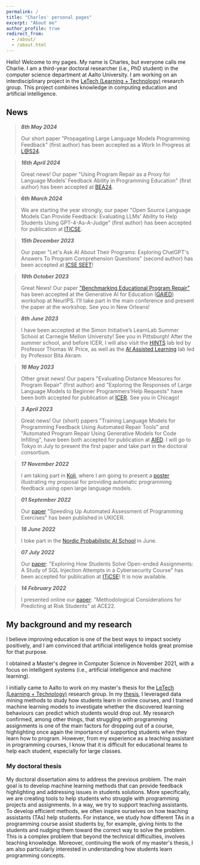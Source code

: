 ```yaml
---
permalink: /
title: "Charles' personal pages"
excerpt: "About me"
author_profile: true
redirect_from: 
  - /about/
  - /about.html
---
```


Hello! Welcome to my pages. My name is Charles, but everyone calls me Charlie. I am a third-year doctoral researcher (i.e., PhD student) in the computer science department at Aalto University. I am working on an interdisciplinary project in the [LeTech (Learning + Technology)](https://research.cs.aalto.fi/LeTech/) research group. This project combines knowledge in computing education and artificial intelligence.

## News 

> ***8th May 2024***
> 
> Our short paper "Propagating Large Language Models Programming Feedback" (first author) has been accepted as a Work In Progress at [L@S24](https://learningatscale.hosting.acm.org/las2024/).

> ***16th April 2024***
> 
> Great news! Our paper "Using Program Repair as a Proxy for Language Models’ Feedback Ability in Programming Education" (first author) has been accepted at [BEA24](https://sig-edu.org/bea/2024).


> ***6th March 2024***
> 
> We are starting the year strongly, our paper "Open Source Language Models Can Provide Feedback: Evaluating LLMs’ Ability to Help Students Using GPT-4-As-A-Judge" (first author) has been accepted for publication at [ITICSE](https://iticse.acm.org/2024/).


> ***15th December 2023***
> 
> Our paper "Let's Ask AI About Their Programs: Exploring ChatGPT's Answers To Program Comprehension Questions" (second author) has been accepted at [ICSE SEET](https://conf.researchr.org/track/icse-2024/icse-2024-software-engineering-education-and-training-track)! 

> ***19th October 2023***
> 
> Great News! Our paper ["Benchmarking Educational Program Repair"](https://neurips.cc/virtual/2023/79083) has been accepted at the Generative AI for Education ([GAIED](https://gaied.org/neurips2023/)) workshop at NeurIPS. I'll take part in the main conference and present the paper at the workshop. See you in New Orleans!

> ***8th June 2023***
> 
> I have been accepted at the Simon Initiative’s LearnLab Summer School at Carnegie Mellon University! See you in Pittsburgh!
> After the summer school, and before ICER, I will also visit the [HINTS](https://isnap.csc.ncsu.edu/home/public/) lab led by Professor Thomas W. Price, as well as the [AI Assisted Learning](https://research.csc.ncsu.edu/aial/home/) lab led by Professor Bita Akram. 

> ***16 May 2023***
> 
> Other great news! Our papers "Evaluating Distance Measures for Program Repair" (first author) and "Exploring the Responses of Large Language Models to Beginner Programmers’Help Requests" have been both accepted for publication at [ICER](https://icer2023.acm.org/). See you in Chicago!

> ***3 April 2023***
> 
> Great news! Our (short) papers "Training Language Models for Programming Feedback Using Automated Repair Tools" and "Automated Program Repair Using Generative Models for Code Infilling", have been both accepted for publication at [AIED](https://www.aied2023.org/). I will go to Tokyo in July to present the first paper and take part in the doctoral consortium.

> ***17 November 2022***
> 
> I am taking part in [Koli](https://www.kolicalling.fi/), where I am going to present a [poster](https://koutche.me/files/Koli-2022-poster.pdf) illustrating my proposal for providing automatic programming feedback using open large language models. 

> ***01 September 2022***
> 
> Our [paper](https://dl.acm.org/doi/abs/10.1145/3555009.3555013) "Speeding Up Automated Assessment of Programming Exercises" has been published in UKICER.

> ***18 June 2022***
> 
> I toke part in the [Nordic Probabilistic AI School](https://probabilistic.ai/) in June. 

> ***07 July 2022***
> 
> Our [paper](https://dl.acm.org/doi/10.1145/3502718.3524748): "Exploring How Students Solve Open-ended Assignments: A Study of SQL Injection Attempts in a Cybersecurity Course" has been accepted for publication at [ITiCSE](https://iticse.acm.org/2022/)! It is now available. 

> ***14 February 2022***
> 
> I presented online our [paper](https://dl.acm.org/doi/abs/10.1145/3511861.3511873): "Methodological Considerations for Predicting at Risk Students" at ACE22. 


## My background and my research

I believe improving education is one of the best ways to impact society positively, and I am convinced that artificial intelligence holds great promise for that purpose.

I obtained a Master's degree in Computer Science in November 2021, with a focus on intelligent systems (i.e., artificial intelligence and machine learning). 

I initially came to Aalto to work on my master's thesis for the [LeTech (Learning + Technology)](https://research.cs.aalto.fi/LeTech/) research group. In my [thesis](https://aaltodoc.aalto.fi/handle/123456789/109393), I leveraged data mining methods to study how students learn in online courses, and I trained machine learning models to investigate whether the discovered learning behaviours can predict which students would drop out. My research confirmed, among other things, that struggling with programming assignments is one of the main factors for dropping out of a course, highlighting once again the importance of supporting students when they learn how to program. However, from my experience as a teaching assistant in programming courses, I know that it is difficult for educational teams to help each student, especially for large classes. 

### My doctoral thesis

My doctoral dissertation aims to address the previous problem. The main goal is to develop machine learning methods that can provide feedback highlighting and addressing issues in students solutions. More specifically, we are creating tools to help students who struggle with programming projects and assignments. In a way, we try to support teaching assistants. To develop efficient methods, we often inspire ourselves on how teaching assistants (TAs) help students. For instance, we study how different TAs in a programming course assist students by, for example, giving hints to the students and nudging them toward the correct way to solve the problem. This is a complex problem that beyond the technical difficulties, involves teaching knowledge. Moreover, continuing the work of my master's thesis, I am also particularly interested in understanding how students learn programming concepts. 
